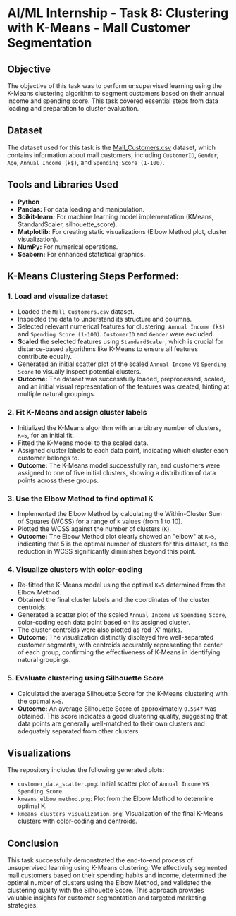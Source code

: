 # AI/ML Internship - Task 8: Clustering with K-Means - Mall Customer Segmentation

## Objective
The objective of this task was to perform unsupervised learning using the K-Means clustering algorithm to segment customers based on their annual income and spending score. This task covered essential steps from data loading and preparation to cluster evaluation.

## Dataset
The dataset used for this task is the [Mall_Customers.csv](Mall_Customers.csv) dataset, which contains information about mall customers, including `CustomerID`, `Gender`, `Age`, `Annual Income (k$)`, and `Spending Score (1-100)`.

## Tools and Libraries Used
* **Python**
* **Pandas:** For data loading and manipulation.
* **Scikit-learn:** For machine learning model implementation (KMeans, StandardScaler, silhouette_score).
* **Matplotlib:** For creating static visualizations (Elbow Method plot, cluster visualization).
* **NumPy:** For numerical operations.
* **Seaborn:** For enhanced statistical graphics.

## K-Means Clustering Steps Performed:

### 1. Load and visualize dataset
* Loaded the `Mall_Customers.csv` dataset.
* Inspected the data to understand its structure and columns.
* Selected relevant numerical features for clustering: `Annual Income (k$)` and `Spending Score (1-100)`. `CustomerID` and `Gender` were excluded.
* **Scaled** the selected features using `StandardScaler`, which is crucial for distance-based algorithms like K-Means to ensure all features contribute equally.
* Generated an initial scatter plot of the scaled `Annual Income` vs `Spending Score` to visually inspect potential clusters.
* **Outcome:** The dataset was successfully loaded, preprocessed, scaled, and an initial visual representation of the features was created, hinting at multiple natural groupings.

### 2. Fit K-Means and assign cluster labels
* Initialized the K-Means algorithm with an arbitrary number of clusters, `K=5`, for an initial fit.
* Fitted the K-Means model to the scaled data.
* Assigned cluster labels to each data point, indicating which cluster each customer belongs to.
* **Outcome:** The K-Means model successfully ran, and customers were assigned to one of five initial clusters, showing a distribution of data points across these groups.

### 3. Use the Elbow Method to find optimal K
* Implemented the Elbow Method by calculating the Within-Cluster Sum of Squares (WCSS) for a range of `K` values (from 1 to 10).
* Plotted the WCSS against the number of clusters (`K`).
* **Outcome:** The Elbow Method plot clearly showed an "elbow" at `K=5`, indicating that 5 is the optimal number of clusters for this dataset, as the reduction in WCSS significantly diminishes beyond this point.

### 4. Visualize clusters with color-coding
* Re-fitted the K-Means model using the optimal `K=5` determined from the Elbow Method.
* Obtained the final cluster labels and the coordinates of the cluster centroids.
* Generated a scatter plot of the scaled `Annual Income` vs `Spending Score`, color-coding each data point based on its assigned cluster.
* The cluster centroids were also plotted as red 'X' marks.
* **Outcome:** The visualization distinctly displayed five well-separated customer segments, with centroids accurately representing the center of each group, confirming the effectiveness of K-Means in identifying natural groupings.

### 5. Evaluate clustering using Silhouette Score
* Calculated the average Silhouette Score for the K-Means clustering with the optimal `K=5`.
* **Outcome:** An average Silhouette Score of approximately `0.5547` was obtained. This score indicates a good clustering quality, suggesting that data points are generally well-matched to their own clusters and adequately separated from other clusters.

## Visualizations
The repository includes the following generated plots:
* `customer_data_scatter.png`: Initial scatter plot of `Annual Income` vs `Spending Score`.
* `kmeans_elbow_method.png`: Plot from the Elbow Method to determine optimal K.
* `kmeans_clusters_visualization.png`: Visualization of the final K-Means clusters with color-coding and centroids.

## Conclusion
This task successfully demonstrated the end-to-end process of unsupervised learning using K-Means clustering. We effectively segmented mall customers based on their spending habits and income, determined the optimal number of clusters using the Elbow Method, and validated the clustering quality with the Silhouette Score. This approach provides valuable insights for customer segmentation and targeted marketing strategies.
